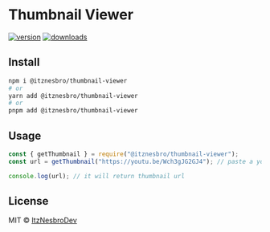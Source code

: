 # Thumbnail Viewer

[![version](https://img.shields.io/npm/v/@itznesbro/thumbnail-viewer?label=&color=29BC9B)](https://npm.im/@itznesbro/thumbnail-viewer) [![downloads](https://img.shields.io/npm/dm/@itznesbro/thumbnail-viewer?label=&color=29BC9B)](https://npm.im/@itznesbro/thumbnail-viewer)

## Install

```bash
npm i @itznesbro/thumbnail-viewer
# or
yarn add @itznesbro/thumbnail-viewer
# or
pnpm add @itznesbro/thumbnail-viewer
```

## Usage

```js
const { getThumbnail } = require("@itznesbro/thumbnail-viewer");
const url = getThumbnail("https://youtu.be/Wch3gJG2GJ4"); // paste a youtube video url

console.log(url); // it will return thumbnail url
```

## License

MIT &copy; [ItzNesbroDev](https://github.com/ItzNesbroDev)
